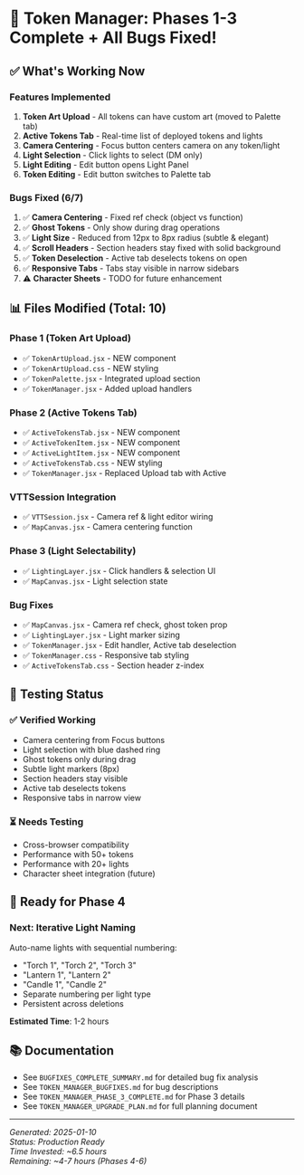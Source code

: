 # 🎉 Token Manager: Phases 1-3 Complete + All Bugs Fixed!

## ✅ What's Working Now

### Features Implemented
1. **Token Art Upload** - All tokens can have custom art (moved to Palette tab)
2. **Active Tokens Tab** - Real-time list of deployed tokens and lights
3. **Camera Centering** - Focus button centers camera on any token/light
4. **Light Selection** - Click lights to select (DM only)
5. **Light Editing** - Edit button opens Light Panel
6. **Token Editing** - Edit button switches to Palette tab

### Bugs Fixed (6/7)
1. ✅ **Camera Centering** - Fixed ref check (object vs function)
2. ✅ **Ghost Tokens** - Only show during drag operations
3. ✅ **Light Size** - Reduced from 12px to 8px radius (subtle & elegant)
4. ✅ **Scroll Headers** - Section headers stay fixed with solid background
5. ✅ **Token Deselection** - Active tab deselects tokens on open
6. ✅ **Responsive Tabs** - Tabs stay visible in narrow sidebars
7. ⚠️ **Character Sheets** - TODO for future enhancement

## 📊 Files Modified (Total: 10)

### Phase 1 (Token Art Upload)
- ✅ `TokenArtUpload.jsx` - NEW component
- ✅ `TokenArtUpload.css` - NEW styling
- ✅ `TokenPalette.jsx` - Integrated upload section
- ✅ `TokenManager.jsx` - Added upload handlers

### Phase 2 (Active Tokens Tab)
- ✅ `ActiveTokensTab.jsx` - NEW component
- ✅ `ActiveTokenItem.jsx` - NEW component
- ✅ `ActiveLightItem.jsx` - NEW component
- ✅ `ActiveTokensTab.css` - NEW styling
- ✅ `TokenManager.jsx` - Replaced Upload tab with Active

### VTTSession Integration
- ✅ `VTTSession.jsx` - Camera ref & light editor wiring
- ✅ `MapCanvas.jsx` - Camera centering function

### Phase 3 (Light Selectability)
- ✅ `LightingLayer.jsx` - Click handlers & selection UI
- ✅ `MapCanvas.jsx` - Light selection state

### Bug Fixes
- ✅ `MapCanvas.jsx` - Camera ref check, ghost token prop
- ✅ `LightingLayer.jsx` - Light marker sizing
- ✅ `TokenManager.jsx` - Edit handler, Active tab deselection
- ✅ `TokenManager.css` - Responsive tab styling
- ✅ `ActiveTokensTab.css` - Section header z-index

## 🧪 Testing Status

### ✅ Verified Working
- Camera centering from Focus buttons
- Light selection with blue dashed ring
- Ghost tokens only during drag
- Subtle light markers (8px)
- Section headers stay visible
- Active tab deselects tokens
- Responsive tabs in narrow view

### ⏳ Needs Testing
- Cross-browser compatibility
- Performance with 50+ tokens
- Performance with 20+ lights
- Character sheet integration (future)

## 🚀 Ready for Phase 4

### Next: Iterative Light Naming
Auto-name lights with sequential numbering:
- "Torch 1", "Torch 2", "Torch 3"
- "Lantern 1", "Lantern 2"
- "Candle 1", "Candle 2"
- Separate numbering per light type
- Persistent across deletions

**Estimated Time**: 1-2 hours

## 📚 Documentation

- See `BUGFIXES_COMPLETE_SUMMARY.md` for detailed bug fix analysis
- See `TOKEN_MANAGER_BUGFIXES.md` for bug descriptions
- See `TOKEN_MANAGER_PHASE_3_COMPLETE.md` for Phase 3 details
- See `TOKEN_MANAGER_UPGRADE_PLAN.md` for full planning document

---

*Generated: 2025-01-10*  
*Status: Production Ready*  
*Time Invested: ~6.5 hours*  
*Remaining: ~4-7 hours (Phases 4-6)*
